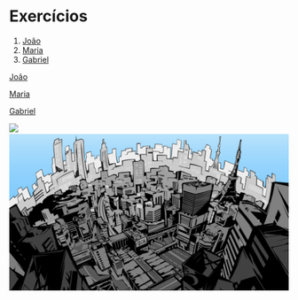 <!DOCTYPE html>
<html lang="pt-br">
  <head>
    <meta charset="UTF-8">
    <title>HTML</title>
  </head>
  <body>
    <h1>Exercícios</h1>
    <ol>
      <li> <a href="#joao" git push
      <li> João</li>
      <li> <a href="#maria">Maria</li>
      <li> <a href="gabriel">Gabriel</li>
    </ol>
    <p id="joao">João</p>
    <p id="maria">Maria</p>
    <p id="gabriel">Gabriel</p>
    <img src=" https://encrypted-tbn0.gstatic.com/images?q=tbn:ANd9GcTS7FB96KbRMpV9ai3IY5Nz5I08taPeyRnMzQ&usqp=CAU" width="600px">
    <img src=" 888559.jpg" width="600px">
    <a href="google.com" target="_blank" >
  </body>
</html>